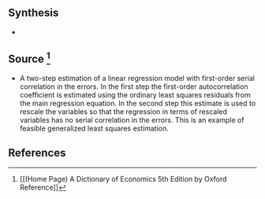 ## Synthesis
- 
## Source [^1]
- A two-step estimation of a linear regression model with first-order serial correlation in the errors. In the first step the first-order autocorrelation coefficient is estimated using the ordinary least squares residuals from the main regression equation. In the second step this estimate is used to rescale the variables so that the regression in terms of rescaled variables has no serial correlation in the errors. This is an example of feasible generalized least squares estimation.
## References

[^1]: [[(Home Page) A Dictionary of Economics 5th Edition by Oxford Reference]]